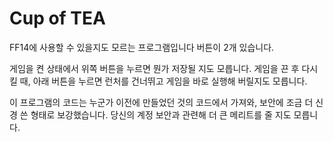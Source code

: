 # Cup of TEA
 
FF14에 사용할 수 있을지도 모르는 프로그램입니다
버튼이 2개 있습니다.

게임을 켠 상태에서 위쪽 버튼을 누르면 뭔가 저장될 지도 모릅니다.
게임을 끈 후 다시 킬 때, 아래 버튼을 누르면 런처를 건너뛰고 게임을 바로 실행해 버릴지도 모릅니다.

이 프로그램의 코드는 누군가 이전에 만들었던 것의 코드에서 가져와,
보안에 조금 더 신경 쓴 형태로 보강했습니다.
당신의 계정 보안과 관련해 더 큰 메리트를 줄 지도 모릅니다.